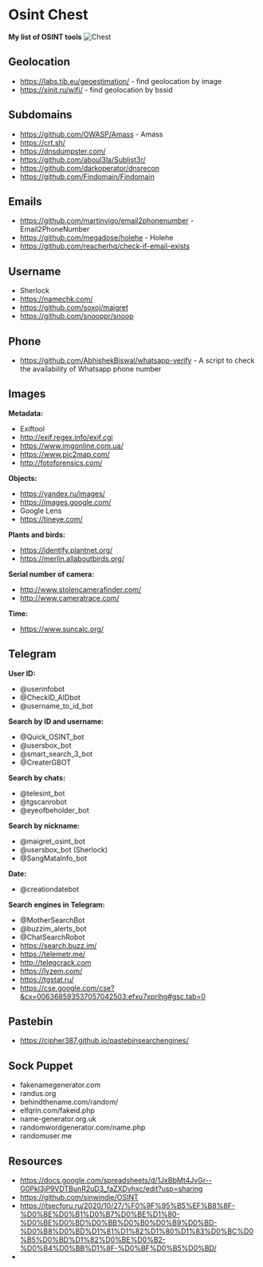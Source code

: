 # Osint Chest
**My list of OSINT tools**
![Chest](https://static.wikia.nocookie.net/minecraft_gamepedia/images/e/e1/Large_Chest.gif)
## Geolocation
- https://labs.tib.eu/geoestimation/ - find geolocation by image
- https://xinit.ru/wifi/ - find geolocation by bssid
## Subdomains
- https://github.com/OWASP/Amass - Amass
- https://crt.sh/
- https://dnsdumpster.com/
- https://github.com/aboul3la/Sublist3r/
- https://github.com/darkoperator/dnsrecon
- https://github.com/Findomain/Findomain
## Emails
- https://github.com/martinvigo/email2phonenumber - Email2PhoneNumber
- https://github.com/megadose/holehe - Holehe
- https://github.com/reacherhq/check-if-email-exists

## Username
- Sherlock
- https://namechk.com/
- https://github.com/soxoj/maigret
- https://github.com/snooppr/snoop

## Phone
- https://github.com/AbhishekBiswal/whatsapp-verify - A script to check the availability of Whatsapp phone number

## Images
**Metadata:**
- Exiftool
- http://exif.regex.info/exif.cgi
- https://www.imgonline.com.ua/
- https://www.pic2map.com/
- http://fotoforensics.com/

**Objects:**
- https://yandex.ru/images/
- https://images.google.com/
- Google Lens
- https://tineye.com/

**Plants and birds:**
- https://identify.plantnet.org/
- https://merlin.allaboutbirds.org/

**Serial number of camera:**
- http://www.stolencamerafinder.com/
- http://www.cameratrace.com/

**Time:**
- https://www.suncalc.org/

## Telegram
**User ID:**
- @userinfobot
- @CheckID_AIDbot
- @username_to_id_bot

**Search by ID and username:**
- @Quick_OSINT_bot
- @usersbox_bot
- @smart_search_3_bot 
- @CreaterGBOT

**Search by chats:**
- @telesint_bot 
- @tgscanrobot
- @eyeofbeholder_bot

**Search by nickname:**
- @maigret_osint_bot
- @usersbox_bot (Sherlock)
- @SangMataInfo_bot

**Date:**
- @creationdatebot

**Search engines in Telegram:**
- @MotherSearchBot
- @buzzim_alerts_bot
- @ChatSearchRobot
- https://search.buzz.im/
- https://telemetr.me/
- http://telegcrack.com
- https://lyzem.com/
- https://tgstat.ru/
- https://cse.google.com/cse?&cx=006368593537057042503:efxu7xprihg#gsc.tab=0

## Pastebin
- https://cipher387.github.io/pastebinsearchengines/

## Sock Puppet
- fakenamegenerator.com
- randus.org
- behindthename.com/random/
- elfqrin.com/fakeid.php
- name-generator.org.uk
- randomwordgenerator.com/name.php
- randomuser.me



## Resources
- https://docs.google.com/spreadsheets/d/1JxBbMt4JvGr--G0Pkl3jP9VDTBunR2uD3_faZXDvhxc/edit?usp=sharing
- https://github.com/sinwindie/OSINT
- https://itsecforu.ru/2020/10/27/%F0%9F%95%B5%EF%B8%8F-%D0%BE%D0%B1%D0%B7%D0%BE%D1%80-%D0%BE%D0%BD%D0%BB%D0%B0%D0%B9%D0%BD-%D0%B8%D0%BD%D1%81%D1%82%D1%80%D1%83%D0%BC%D0%B5%D0%BD%D1%82%D0%BE%D0%B2-%D0%B4%D0%BB%D1%8F-%D0%BF%D0%B5%D0%BD/
- 
